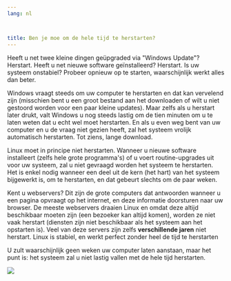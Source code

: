 ```yaml
---
lang: nl



title: Ben je moe om de hele tijd te herstarten?
---
```


Heeft u net twee kleine dingen geüpgraded via "Windows Update"? Herstart.
Heeft u net nieuwe software geïnstalleerd? Herstart. Is uw systeem
onstabiel? Probeer opnieuw op te starten, waarschijnlijk werkt alles dan beter.

Windows vraagt steeds om uw computer te herstarten en dat kan vervelend
zijn (misschien bent u een groot bestand aan het downloaden of wilt u niet
gestoord worden voor een paar kleine updates). Maar zelfs als u herstart
later drukt, valt Windows u nog steeds lastig om de tien minuten om
u te laten weten dat u echt wel moet herstarten. En als u even weg
bent van uw computer en u de vraag niet gezien heeft, zal het systeem
vrolijk automatisch herstarten. Tot ziens, lange download.

Linux moet in principe niet herstarten. Wanneer u nieuwe software
installeert (zelfs hele grote programma's) of u voert routine-upgrades
uit voor uw systeem, zal u niet gevraagd worden het systeem te herstarten.
Het is enkel nodig wanneer een deel uit de kern (het hart) van het systeem
bijgewerkt is, om te herstarten, en dat gebeurt slechts om de paar weken.

Kent u webservers? Dit zijn de grote computers dat antwoorden wanneer
u een pagina opvraagt op het internet, en deze informatie doorsturen
naar uw browser. De meeste webservers draaien Linux en omdat deze altijd
beschikbaar moeten zijn (een bezoeker kan altijd komen), worden ze niet
vaak herstart (diensten zijn niet beschikbaar als het systeem aan het
opstarten is). Veel van deze servers zijn zelfs <b>verschillende jaren</b>
niet herstart. Linux is stabiel, en werkt perfect zonder heel de tijd
te herstarten

U zult waarschijnlijk geen weken uw computer laten aanstaan, maar het
punt is: het systeem zal u niet lastig vallen met de hele tijd herstarten.

<img src="Images/reboot_all_the_time_thumb.png" />




